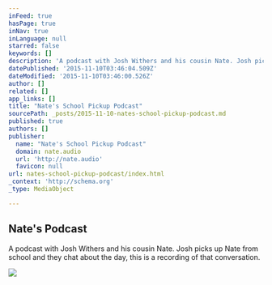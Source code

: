 ```yaml
---
inFeed: true
hasPage: true
inNav: true
inLanguage: null
starred: false
keywords: []
description: 'A podcast with Josh Withers and his cousin Nate. Josh picks up Nate from school and they chat about the day, this is a recording of that conversation.'
datePublished: '2015-11-10T03:46:04.509Z'
dateModified: '2015-11-10T03:46:00.526Z'
author: []
related: []
app_links: []
title: "Nate's School Pickup Podcast"
sourcePath: _posts/2015-11-10-nates-school-pickup-podcast.md
published: true
authors: []
publisher:
  name: "Nate's School Pickup Podcast"
  domain: nate.audio
  url: 'http://nate.audio'
  favicon: null
url: nates-school-pickup-podcast/index.html
_context: 'http://schema.org'
_type: MediaObject

---
```

<article style=""><h1>Nate's Podcast</h1><p>A podcast with Josh Withers and his cousin Nate. Josh picks up Nate from school and they chat about the day, this is a recording of that conversation.</p><img src="http://i0.wp.com/nate.audio/wp-content/uploads/sites/73/2015/11/IMG_1390.jpg?fit=1200%2C1200" /></article>